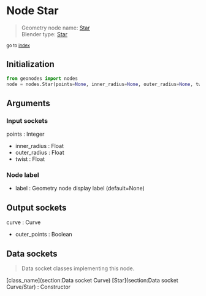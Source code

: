 
# Node Star

> Geometry node name: [Star](https://docs.blender.org/manual/en/latest/modeling/geometry_nodes/material/star.html)<br>
  Blender type: [Star](https://docs.blender.org/api/current/bpy.types.GeometryNodeCurveStar.html)
  
<sub>go to [index](/docs/index.md)</sub>

## Initialization

```python
from geonodes import nodes
node = nodes.Star(points=None, inner_radius=None, outer_radius=None, twist=None, label=None)
```



## Arguments


### Input sockets

points : Integer
- inner_radius : Float
- outer_radius : Float
- twist : Float

### Node label

- label : Geometry node display label (default=None)

## Output sockets

curve : Curve
- outer_points : Boolean

## Data sockets

> Data socket classes implementing this node.
  
[class_name](section:Data socket Curve) [Star](section:Data socket Curve/Star) : Constructor

